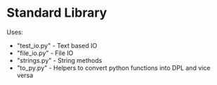# Standard Library

Uses:
- "test_io.py" - Text based IO
- "file_io.py" - File IO
- "strings.py" - String methods
- "to_py.py"   - Helpers to convert python functions into DPL and vice versa